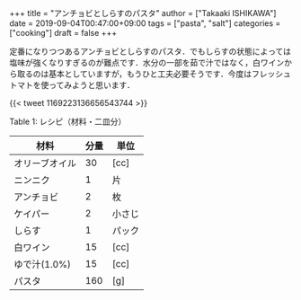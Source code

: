 +++
title = "アンチョビとしらすのパスタ"
author = ["Takaaki ISHIKAWA"]
date = 2019-09-04T00:47:00+09:00
tags = ["pasta", "salt"]
categories = ["cooking"]
draft = false
+++

定番になりつつあるアンチョビとしらすのパスタ．でもしらすの状態によっては塩味が強くなりすぎるのが難点です．水分の一部を茹で汁ではなく，白ワインから取るのは基本としていますが，もうひと工夫必要そうです．今度はフレッシュトマトを使ってみようと思います．

{{< tweet 1169223136656543744 >}}

<div class="table-caption">
  <span class="table-number">Table 1</span>:
  レシピ（材料・二皿分）
</div>

| 材料      | 分量 | 単位 |
|---------|----|----|
| オリーブオイル | 30  | [cc] |
| ニンニク  | 1   | 片   |
| アンチョビ | 2   | 枚   |
| ケイパー  | 2   | 小さじ |
| しらす    | 1   | パック |
| 白ワイン  | 15  | [cc] |
| ゆで汁(1.0%) | 15  | [cc] |
| パスタ    | 160 | [g]  |
